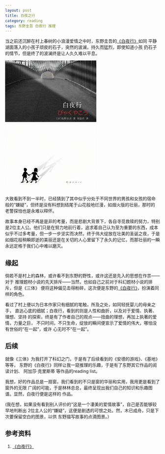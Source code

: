 ```yaml
---
layout: post
title: 白夜之行
category: reading
tags: 东野圭吾 白夜行 推理
---
```


当之前还沉醉在村上春树的小浪漫爱情之中时，东野圭吾的[《白夜行》][《白夜行》]如同
平静湖面落入的小孩子顽皮的石子，突然的波澜，持久而猛烈，即使知道小孩
扔石子的情节，但是终了的波澜终是让人久久难以平息。

![baiyexing](/assets/images/baiyexing.jpg)

大致看到不到一半时，已经猜到了其中似乎分处于不同世界的男孩和女孩的宿命
般的“嫌疑”，但终是没有料想到结尾于山花般地烂漫，如烟火版的壮丽，那时的
老警探怕也是永难以释怀。

故事本身已经不再是是非的考量，而是悲剧大背景下，各自寻觅救赎的努力，特别
是2位主人公。他们只是在努力地前行着，追求着自己认为至为重要的东西，成本
似乎不过多考量，但一步一步坚实而决然，终于伟大绽放在壮美的圣诞之夜，于是
如烟花般稍瞬即逝的美丽还是在关切的人心里留下了永久的记忆，而那壮丽的一瞬
永远定格于我们心中难以磨灭。

## 缘起

倘若不是村上的森林，或许看不到东野的野性，或许这还是先入的思想在作祟——对于
推理题材小说的先天排斥——当然，也如自己之前对于科幻题材小说的排斥，但是《三体》
便将这种偏见击得粉碎，这次便是东野的[《白夜行》][《白夜行》]，扮演着同样的角色。

看过了村上便以为日本作家只有细腻的笔触，所及之处，如同轻抚婴儿的母亲之手，
直达心底的细腻；白夜行，看到的则是人性和曲折，以及对于爱情、执著、理想、坚持
的探索，终是有了作者自己的观点——扭曲的理想，再加上执著的爱情，力量之巨，
不只时间，不只生命，绽放的瞬间便宣示了爱情的伟大，哪怕没有世俗的“在一起”，或许
心无时不“在一起”。

## 后续

就像《三体》为我打开了科幻之门，于是有了后续看到的《安德的游戏》、《基地》等等，
东野的《白夜行》同样让我一窥推理的乐趣，于是有了东野其它作品的阅读计划、 阿加莎·克里斯蒂 
等作品的reading list。

我想，好的作品总是一扇窗，我们看到的不只是窗的华丽和实用，我用更是看到了窗外的无限
广阔的可能，于是林林总总，最终呈现出我们自己的知识和乐趣图谱。显然，白夜行便是这样的
作品。

(我在想，如果没有看到别人评价的“这是一个凄美的爱情故事”，自己是否能够较早地判断出
2位主人公的“嫌疑”，这便是剧透的可恨之处。然，木已成舟，只是下次要保留空白的图景，以供
东野描写故事的点滴图景。）


## 参考资料
1. [《白夜行》][《白夜行》]


[《白夜行》]: http://book.douban.com/subject/3259440/

